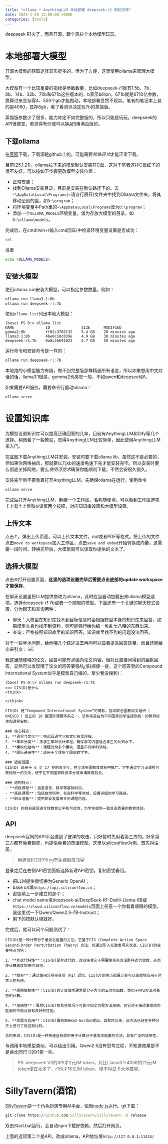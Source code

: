```yaml
---
title: "ollama + AnythingLLM 本地部署 deepseek-r1 和知识库"
date: 2025-1-28 12:00:00 +0800
categories: [tools]     
---
```


deepseek R1火了，而且开源，跟个风拉个本地模型玩玩。

# 本地部署大模型
开源大模型的获取途径其实挺多的，但为了方便，这里使用ollama来管理大模型。

大模型有一个比较重要的指标是参数数量，比如deepseek-r1就有1.5b、7b、8b、14b、32b、70b和671b这些版本的，b表示billion，671b就是6710亿参数，换算过来显存得4、500个gb才能跑动，本地部署显然不现实。笔者的笔记本上装的是4060，显存8gb，看了看测评决定玩7b的蒸馏版。

蒸馏版参数少了很多，能力肯定不如完整版的，所以只能是玩玩。deepseek的API很便宜，若觉得有价值可以换[API](https://cloud.siliconflow.cn/i/2Q91tfyg)用满血版的。

## 下载ollama
在[官网](https://ollama.com/)下载，下载源是github上的，可能需要*修炼轻功*才能正常下载。

目前(25.1.21)，ollama拉下来的模型默认安装在C盘，这对于笔者这样C盘红了的很不友好。可以按如下步骤更改模型安装位置：

- 正常安装；
- 找到Ollama安装目录，目前是安装在默认路径下的。去`~\AppData\Local\Programs`(~请自行展开)文件夹中找到Ollama文件夹，将其移动至别的盘，如`D:\program`；
- 将环境变量中Path里的`~\AppData\Local\Programs`改为`D:\program`；
- 添加一个`OLLAMA_MODELS`环境变量，值为存放大模型的目录，如`D:\ollama\models`。

完成后，在cmd(win+r输入cmd回车)中检查环境变量设置是否成功：
```bat
set
```

或者
```bat
echo %OLLAMA_MODELS%
```

## 安装大模型
使用ollama run安装大模型，可以指定参数数量，例如：
```bat
ollama run llama3.1:8b 
ollama run deepseek-r1:7b
```

使用``ollama list``列出本地大模型：
```
(base) PS D:> ollama list
NAME              ID              SIZE      MODIFIED
gemma2:9b         ff02c3702f32    5.4 GB    20 minutes ago
llama3.1:8b       46e0c10c039e    4.9 GB    38 minutes ago
deepseek-r1:7b    0a8c26691023    4.7 GB    59 minutes ago
```

运行命令和安装命令是一样的：
```bat
ollama run deepseek-r1:7b
```

本地跑的小模型能力有限，做不到完整版那样精通所有语言，所以如果想用中文对话的话，llama3.1很菜，gemma2也感觉一般，不如qwen和deepseek好。

如果需要API服务，需要命令行启动ollama：
```bat
ollama serve
```

# 设置知识库

为模型设置知识库可以提高正确回答的几率，目前有AnythingLLM和Dify等几个选择。稍微看了一些教程，觉得AnythingLLM比较简单，因此使用AnythingLLM来入门。

在[官网](https://anythingllm.com/desktop)下载AnythingLLM并安装。安装时要下载ollama lib，虽然这不是必要的，但如果你网络抽风，那就要以几kb的速度龟速下完才能安装完毕。所以安装时要么彻底关掉网络，要么*使用浮空术*确保你能顺利下载，不然会安很久很久。

安装完毕后不要急着打开AnythingLLM，先确保ollama在运行。使用命令
```bat
ollama serve
```

完成后打开AnythingLLM，新建一个工作区，名称随便填。可以看到工作区选项卡上有↑上传和⚙设置两个按钮，对应知识库设置和大模型设置。

## 上传文本
点击↑，弹出上传页面。可以上传文本文件，md或者PDF等格式。把上传的文件点击``move to workspace``加入工作区，点击``save and embed``开始转换成向量，这需要一段时间。转换完毕后，大模型就可以读取你提供的文本了。

## 选择大模型
点击⚙打开设置页面，**这里的选项设置完毕后需要点击底部的update workspace才能保存**。

在聊天设置里把LLM提供商改为ollama，此时应当自动加载出来ollama模型选项。选择deepseek-r1:7b或者一个顺眼的模型。下面还有一个关键的聊天模式设置，分为聊天和查询两种：
- 聊天：大模型在知识库找不到目标信息时会根据模型本身的知识库来回答，如果模型本身也找不到资料，则可能强行给你编一堆乱七八糟的东西出来。
- 查询：严格按照知识库里的知识回答，知识库里找不到的问题没法回答。

对于一些学术问题，给他喂几个综述进去再问可以显著提高回答质量，而且还能给出来引文：
![](https://pub-ec46b9a843f44891acf04d27fddf97e0.r2.dev/2025/02/20250204023703.png)

我这里随便喂的论文，回答可能有点偏向论文内容。但对比直接问得到的幽默回答，显然可以发现喂了论文的回答要强*N*<sub>A</sub>倍(顺便一提，这个回答里的Compound International System似乎是模型自己编的，至少我没搜到)：
```
(base) PS D:\> ollama run deepseek-r1:7b
>>> CIS(D)是什么
<think>

</think>

CIS(D) 是“Compound International System”的简称，指由联合国教科文组织（ UNESCO ）设立的 18 套国际课程体系之一。该体系旨在为不同国家的学生提供统一的教育标准和课程安排。

### 核心特点：
1. **语言与文化**：强调母语学习和文化背景理解。
2. **年龄分类**：按学生年龄设计课程，确保学习内容适合学生的认知水平。
3. **模块化结构**：课程分为多个模块，涵盖不同学科领域。
4. **国际通用性**：适用于全球多个国家的学生。

### 适用范围：
CIS(D) 适用于 6 至 17 岁的青少年，在全球多国教育体系中推广。学生通过学习该课程可获得统一的文凭，便于在不同国家转换学分或申请教育机会。

### 结构特点：
- **初级课程**：涵盖语言、数学等基础科目。
- **高级课程**：包括自然科学、社会科学等领域，设置详细的学习路径。
- **职业准备**：提供职业发展相关的课程内容。

CIS(D) 的目标是促进全球教育公平和可及性，为学生提供一致且高质量的教育体验。
```

## API
deepseek官网的API平台遭到了彼洋的攻击，只好暂时先用着第三方的。好多第三方都有免费额度，也提供免费的蒸馏模型。这里以[siliconflow](https://cloud.siliconflow.cn/i/2Q91tfy)为例。首先得注册。

> 用邀请码2Q91tfyg有免费额度领😸

登录之后在右侧API密钥面板选择新建API密钥，复制密钥备用。

- 把LLM提供商切换为Generic OpenAI；
- base url填``https://api.siliconflow.cn``；
- 密钥填上一步建立的那个；
- chat model name填deepseek-ai/DeepSeek-R1-Distill-Llama-8B或``https://cloud.siliconflow.cn/models``页面上任意一个你看着顺眼的模型。我这里试一下Qwen/Qwen2.5-7B-Instruct；
- 剩下的按默认填就好。

完成后，就可以问个问题测试了：
```
CIS(D)是一种计算分子激发态能量的方法。它基于CIS（Complete Active Space Second-Order Perturbation Theory）方法，但通过引入双激发项来改进。CIS(D)的主要特点包括：

1. **非迭代特性**：CIS(D)是非迭代的，这意味着它不需要像某些方法那样迭代收敛，从而使计算速度加快约10倍。

2. **效率**：通过使用分辨率身份（RI）近似，CIS(D)的单点能量计算可以高效地应用于非常大的系统。

3. **规模依赖性**：CIS(D)的计算成本通常是分子大小的五次方函数，类似于MP2方法对基态的计算。

4. **准确性**：虽然CIS(D)在某些情况下可能不如全方程方法准确，但它对于描述激发态势能面的平稳点具有良好的性能。

5. **发展与应用**：CIS(D)最初由Head-Gordon提出，自那时以来，该方法已经在多种分子上进行了验证和比较。

总的来说，CIS(D)是一种快速且有效的用于计算分子激发态能量的方法，具有广泛的适用性。
```
与调用本地模型类似，可以给出引用。Qwen2.5没有思考过程，不知道效果是不是会比同尺寸的r1差一些。

> PS: deepseek V3的API才2元/M token，对比Llama3.1-405B的21元/M token便宜太多了，r1也才16元/M token，怪不得显卡大地震呢。

# SillyTavern(酒馆)
[SillyTavern](https://sillytavern.pro/)是一个角色扮演专用AI平台，依赖[node.js](https://nodejs.org/en/download)运行。git下载：

```bat
git clone https://github.com/SillyTavern/SillyTavern -b release
```

双击Start.bat运行，会自动npm下载好依赖，然后打开网页。

上面的选项第二个是API，改成ollama，API地址填``http://127.0.0.1:11434/``

